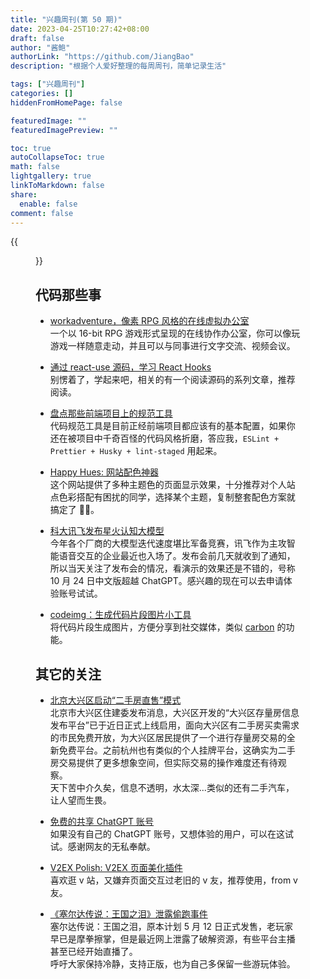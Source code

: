 ```yaml
---
title: "兴趣周刊(第 50 期)"
date: 2023-04-25T10:27:42+08:00
draft: false
author: "酱鲍"
authorLink: "https://github.com/JiangBao"
description: "根据个人爱好整理的每周周刊，简单记录生活"

tags: ["兴趣周刊"]
categories: []
hiddenFromHomePage: false

featuredImage: ""
featuredImagePreview: ""

toc: true
autoCollapseToc: true
math: false
lightgallery: true
linkToMarkdown: false
share:
  enable: false
comment: false
---
```

{{<figure src="https://jiangbao-1258001083.cos.ap-shanghai.myqcloud.com/zelda_tearsofkingdom.jpeg" title="塞尔达传说：王国之泪">}}
<!--more-->

## 代码那些事
* [workadventure，像素 RPG 风格的在线虚拟办公室](https://github.com/thecodingmachine/workadventure)  
一个以 16-bit RPG 游戏形式呈现的在线协作办公室，你可以像玩游戏一样随意走动，并且可以与同事进行文字交流、视频会议。

* [通过 react-use 源码，学习 React Hooks](https://juejin.cn/post/7216357824882884667)  
别愣着了，学起来吧，相关的有一个阅读源码的系列文章，推荐阅读。

* [盘点那些前端项目上的规范工具](https://juejin.cn/post/7218915344131850295)  
代码规范工具是目前正经前端项目都应该有的基本配置，如果你还在被项目中千奇百怪的代码风格折磨，答应我，`ESLint + Prettier + Husky + lint-staged` 用起来。

* [Happy Hues: 网站配色神器](https://www.happyhues.co/)  
这个网站提供了多种主题色的页面显示效果，十分推荐对个人站点色彩搭配有困扰的同学，选择某个主题，复制整套配色方案就搞定了 👍🏻。

* [科大讯飞发布星火认知大模型](https://xinghuo.xfyun.cn/)  
今年各个厂商的大模型迭代速度堪比军备竞赛，讯飞作为主攻智能语音交互的企业最近也入场了。发布会前几天就收到了通知，所以当天关注了发布会的情况，看演示的效果还是不错的，号称 10 月 24 日中文版超越 ChatGPT。感兴趣的现在可以去申请体验账号试试。

* [codeimg：生成代码片段图片小工具](https://codeimg.io/)  
将代码片段生成图片，方便分享到社交媒体，类似 [carbon](https://carbon.now.sh/) 的功能。

## 其它的关注
* [北京大兴区启动“二手房直售”模式](https://www.cls.cn/detail/1331887)  
北京市大兴区住建委发布消息，大兴区开发的“大兴区存量房信息发布平台”已于近日正式上线启用，面向大兴区有二手房买卖需求的市民免费开放，为大兴区居民提供了一个进行存量房交易的全新免费平台。之前杭州也有类似的个人挂牌平台，这确实为二手房交易提供了更多想象空间，但实际交易的操作难度还有待观察。  
天下苦中介久矣，信息不透明，水太深...类似的还有二手汽车，让人望而生畏。

* [免费的共享 ChatGPT 账号](https://chat-shared.zhile.io/shared.html)  
如果没有自己的 ChatGPT 账号，又想体验的用户，可以在这试试。感谢网友的无私奉献。

* [V2EX Polish: V2EX 页面美化插件](https://v2ex.com/t/935916)  
喜欢逛 v 站，又嫌弃页面交互过老旧的 v 友，推荐使用，from v 友。

* [《塞尔达传说：王国之泪》泄露偷跑事件](http://news.17173.com/z/zeldattk/content/05042023/181355889.shtml)  
塞尔达传说：王国之泪，原本计划 5 月 12 日正式发售，老玩家早已是摩拳擦掌，但是最近网上泄露了破解资源，有些平台主播甚至已经开始直播了。  
呼吁大家保持冷静，支持正版，也为自己多保留一些游玩体验。
